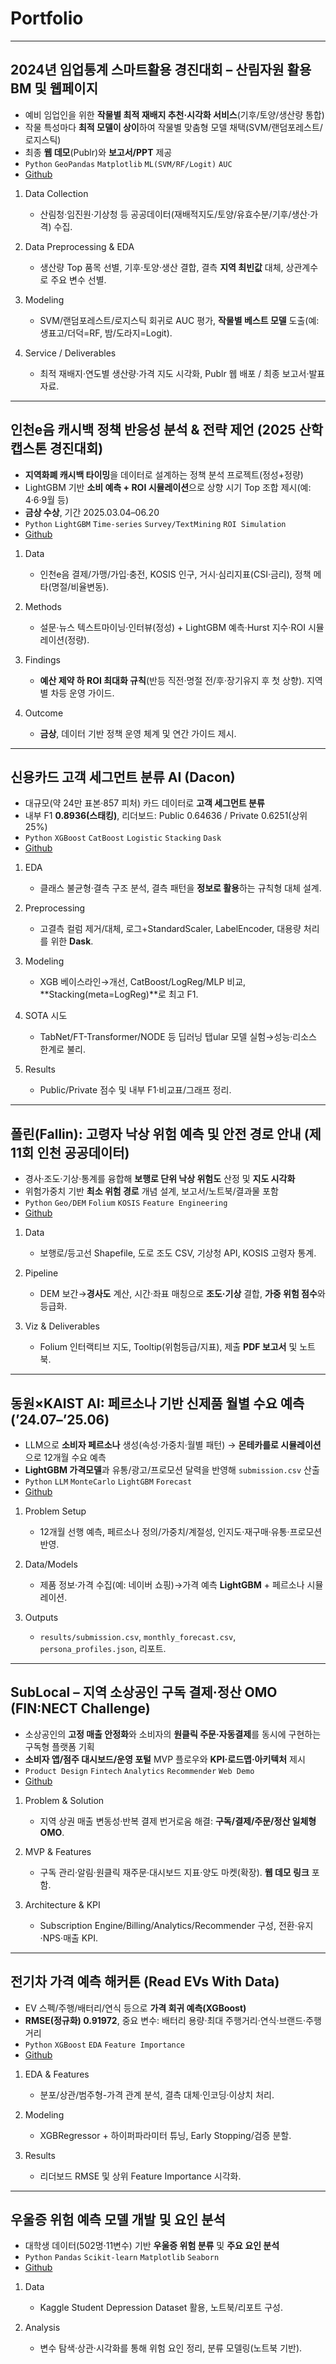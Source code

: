 # Portfolio

* * * * *

## 2024년 임업통계 스마트활용 경진대회 – 산림자원 활용 BM 및 웹페이지
- 예비 임업인을 위한 **작물별 최적 재배지 추천·시각화 서비스**(기후/토양/생산량 통합)  
- 작물 특성마다 **최적 모델이 상이**하여 작물별 맞춤형 모델 채택(SVM/랜덤포레스트/로지스틱)  
- 최종 **웹 데모**(Publr)와 **보고서/PPT** 제공  
- `Python` `GeoPandas` `Matplotlib` `ML(SVM/RF/Logit)` `AUC`  
- [Github](https://github.com/junhyung-L/2024-Forestry-Statistics-Smart-Competition-Contest)

1. Data Collection  
   - 산림청·임진원·기상청 등 공공데이터(재배적지도/토양/유효수분/기후/생산·가격) 수집.  

2. Data Preprocessing & EDA  
   - 생산량 Top 품목 선별, 기후·토양·생산 결합, 결측 **지역 최빈값** 대체, 상관계수로 주요 변수 선별.  

3. Modeling  
   - SVM/랜덤포레스트/로지스틱 회귀로 AUC 평가, **작물별 베스트 모델** 도출(예: 생표고/더덕=RF, 밤/도라지=Logit).  

4. Service / Deliverables  
   - 최적 재배지·연도별 생산량·가격 지도 시각화, Publr 웹 배포 / 최종 보고서·발표자료.  

* * * * *

## 인천e음 캐시백 정책 반응성 분석 & 전략 제언 (2025 산학 캡스톤 경진대회)
- **지역화폐 캐시백 타이밍**을 데이터로 설계하는 정책 분석 프로젝트(정성+정량)  
- LightGBM 기반 **소비 예측 + ROI 시뮬레이션**으로 상향 시기 Top 조합 제시(예: 4·6·9월 등)  
- **금상 수상**, 기간 2025.03.04–06.20  
- `Python` `LightGBM` `Time-series` `Survey/TextMining` `ROI Simulation`  
- [Github](https://github.com/junhyung-L/2025-Industry-Academic-Capstone-Design-Competition)

1. Data  
   - 인천e음 결제/가맹/가입·충전, KOSIS 인구, 거시·심리지표(CSI·금리), 정책 메타(명절/비율변동).  

2. Methods  
   - 설문·뉴스 텍스트마이닝·인터뷰(정성) + LightGBM 예측·Hurst 지수·ROI 시뮬레이션(정량).  

3. Findings  
   - **예산 제약 하 ROI 최대화 규칙**(반등 직전·명절 전/후·장기유지 후 첫 상향). 지역별 차등 운영 가이드.  

4. Outcome  
   - **금상**, 데이터 기반 정책 운영 체계 및 연간 가이드 제시.  

* * * * *

## 신용카드 고객 세그먼트 분류 AI (Dacon)
- 대규모(약 24만 표본·857 피처) 카드 데이터로 **고객 세그먼트 분류**  
- 내부 F1 **0.8936(스태킹)**, 리더보드: Public 0.64636 / Private 0.6251(상위 25%)  
- `Python` `XGBoost` `CatBoost` `Logistic` `Stacking` `Dask`  
- [Github](https://github.com/junhyung-L/Credit-Card-Customer-Segment-Classification-AI-Competition)

1. EDA  
   - 클래스 불균형·결측 구조 분석, 결측 패턴을 **정보로 활용**하는 규칙형 대체 설계.  

2. Preprocessing  
   - 고결측 컬럼 제거/대체, 로그+StandardScaler, LabelEncoder, 대용량 처리를 위한 **Dask**.  

3. Modeling  
   - XGB 베이스라인→개선, CatBoost/LogReg/MLP 비교, **Stacking(meta=LogReg)**로 최고 F1.  

4. SOTA 시도  
   - TabNet/FT-Transformer/NODE 등 딥러닝 탭ular 모델 실험→성능·리소스 한계로 불리.  

5. Results  
   - Public/Private 점수 및 내부 F1·비교표/그래프 정리.  

* * * * *

## 폴린(Fallin): 고령자 낙상 위험 예측 및 안전 경로 안내 (제11회 인천 공공데이터)
- 경사·조도·기상·통계를 융합해 **보행로 단위 낙상 위험도** 산정 및 **지도 시각화**  
- 위험가중치 기반 **최소 위험 경로** 개념 설계, 보고서/노트북/결과물 포함  
- `Python` `Geo/DEM` `Folium` `KOSIS` `Feature Engineering`  
- [Github](https://github.com/junhyung-L/The-11th-Incheon-Public-Data-Utilization-Competition)

1. Data  
   - 보행로/등고선 Shapefile, 도로 조도 CSV, 기상청 API, KOSIS 고령자 통계.  

2. Pipeline  
   - DEM 보간→**경사도** 계산, 시간·좌표 매칭으로 **조도·기상** 결합, **가중 위험 점수**와 등급화.  

3. Viz & Deliverables  
   - Folium 인터랙티브 지도, Tooltip(위험등급/지표), 제출 **PDF 보고서** 및 노트북.  

* * * * *

## 동원×KAIST AI: 페르소나 기반 신제품 월별 수요 예측 (’24.07–’25.06)
- LLM으로 **소비자 페르소나** 생성(속성·가중치·월별 패턴) → **몬테카를로 시뮬레이션**으로 12개월 수요 예측  
- **LightGBM 가격모델**과 유통/광고/프로모션 달력을 반영해 `submission.csv` 산출  
- `Python` `LLM` `MonteCarlo` `LightGBM` `Forecast`  
- [Github](https://github.com/junhyung-L/2025-Dongwon_KAIST-AI-Competition-Unlocking-Future-Sales-Demographics)

1. Problem Setup  
   - 12개월 선행 예측, 페르소나 정의/가중치/계절성, 인지도·재구매·유통·프로모션 반영.  

2. Data/Models  
   - 제품 정보·가격 수집(예: 네이버 쇼핑)→가격 예측 **LightGBM** + 페르소나 시뮬레이션.  

3. Outputs  
   - `results/submission.csv`, `monthly_forecast.csv`, `persona_profiles.json`, 리포트.  

* * * * *

## SubLocal – 지역 소상공인 구독 결제·정산 OMO (FIN:NECT Challenge)
- 소상공인의 **고정 매출 안정화**와 소비자의 **원클릭 주문·자동결제**를 동시에 구현하는 구독형 플랫폼 기획  
- **소비자 앱/점주 대시보드/운영 포털** MVP 플로우와 **KPI·로드맵·아키텍처** 제시  
- `Product Design` `Fintech` `Analytics` `Recommender` `Web Demo`  
- [Github](https://github.com/junhyung-L/2025-FIN.NECT-Challenge)

1. Problem & Solution  
   - 지역 상권 매출 변동성·반복 결제 번거로움 해결: **구독/결제/주문/정산 일체형 OMO**.  

2. MVP & Features  
   - 구독 관리·알림·원클릭 재주문·대시보드 지표·양도 마켓(확장). **웹 데모 링크** 포함.  

3. Architecture & KPI  
   - Subscription Engine/Billing/Analytics/Recommender 구성, 전환·유지·NPS·매출 KPI.  

* * * * *

## 전기차 가격 예측 해커톤 (Read EVs With Data)
- EV 스펙/주행/배터리/연식 등으로 **가격 회귀 예측(XGBoost)**  
- **RMSE(정규화) 0.91972**, 중요 변수: 배터리 용량·최대 주행거리·연식·브랜드·주행거리  
- `Python` `XGBoost` `EDA` `Feature Importance`  
- [Github](https://github.com/junhyung-L/EV-Price-Forecast-Hackathon-Read-EVs-With-Data)

1. EDA & Features  
   - 분포/상관/범주형-가격 관계 분석, 결측 대체·인코딩·이상치 처리.  

2. Modeling  
   - XGBRegressor + 하이퍼파라미터 튜닝, Early Stopping/검증 분할.  

3. Results  
   - 리더보드 RMSE 및 상위 Feature Importance 시각화.  

* * * * *

## 우울증 위험 예측 모델 개발 및 요인 분석
- 대학생 데이터(502명·11변수) 기반 **우울증 위험 분류** 및 **주요 요인 분석**  
- `Python` `Pandas` `Scikit-learn` `Matplotlib` `Seaborn`  
- [Github](https://github.com/junhyung-L/Development-of-Depression-Risk-Prediction-Model-and-Analysis-of-Key-Factors)

1. Data  
   - Kaggle Student Depression Dataset 활용, 노트북/리포트 구성.  

2. Analysis  
   - 변수 탐색·상관·시각화를 통해 위험 요인 정리, 분류 모델링(노트북 기반).  
